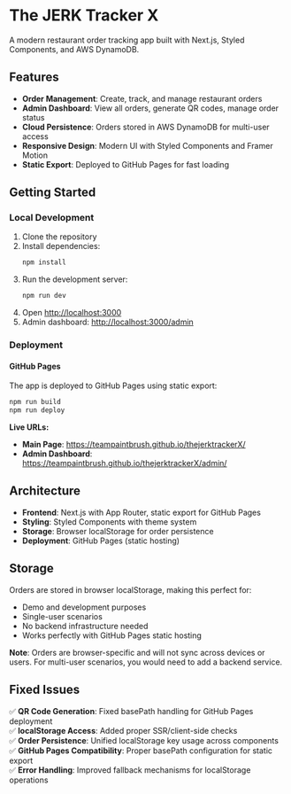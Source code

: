 # The JERK Tracker X

A modern restaurant order tracking app built with Next.js, Styled Components, and AWS DynamoDB.

## Features

- **Order Management**: Create, track, and manage restaurant orders
- **Admin Dashboard**: View all orders, generate QR codes, manage order status
- **Cloud Persistence**: Orders stored in AWS DynamoDB for multi-user access
- **Responsive Design**: Modern UI with Styled Components and Framer Motion
- **Static Export**: Deployed to GitHub Pages for fast loading

## Getting Started

### Local Development

1. Clone the repository
2. Install dependencies:
   ```bash
   npm install
   ```
3. Run the development server:
   ```bash
   npm run dev
   ```
4. Open [http://localhost:3000](http://localhost:3000)
5. Admin dashboard: [http://localhost:3000/admin](http://localhost:3000/admin)

### Deployment

#### GitHub Pages
The app is deployed to GitHub Pages using static export:
```bash
npm run build
npm run deploy
```

**Live URLs:**
- **Main Page**: https://teampaintbrush.github.io/thejerktrackerX/
- **Admin Dashboard**: https://teampaintbrush.github.io/thejerktrackerX/admin/

## Architecture

- **Frontend**: Next.js with App Router, static export for GitHub Pages
- **Styling**: Styled Components with theme system
- **Storage**: Browser localStorage for order persistence
- **Deployment**: GitHub Pages (static hosting)

## Storage

Orders are stored in browser localStorage, making this perfect for:
- Demo and development purposes
- Single-user scenarios
- No backend infrastructure needed
- Works perfectly with GitHub Pages static hosting

**Note**: Orders are browser-specific and will not sync across devices or users. For multi-user scenarios, you would need to add a backend service.

## Fixed Issues

✅ **QR Code Generation**: Fixed basePath handling for GitHub Pages deployment  
✅ **localStorage Access**: Added proper SSR/client-side checks  
✅ **Order Persistence**: Unified localStorage key usage across components  
✅ **GitHub Pages Compatibility**: Proper basePath configuration for static export  
✅ **Error Handling**: Improved fallback mechanisms for localStorage operations